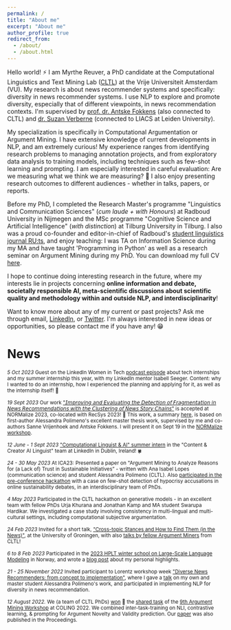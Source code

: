 ```yaml
---
permalink: /
title: "About me"
excerpt: "About me"
author_profile: true
redirect_from: 
  - /about/
  - /about.html
---
```

Hello world! ⚡ I am Myrthe Reuver, a PhD candidate at the Computational Linguistics and Text Mining Lab ([CLTL](http://www.cltl.nl/)) at the Vrije Universiteit Amsterdam (VU). My research is about news recommender systems and specifically: diversity in news recommender systems. I use NLP to explore and promote diversity, especially that of different viewpoints, in news recommendation contexts. I'm supervised by [prof. dr. Antske Fokkens](http://wordpress.let.vupr.nl/antske/) (also connected to CLTL) and [dr. Suzan Verberne](http://liacs.leidenuniv.nl/~verbernes/) (connected to LIACS at Leiden University).

My specialization is specifically in Computational Argumentation or Argument Mining. I have extensive knowledge of current developments in NLP, and am extremely curious! My experience ranges from identifying research problems to managing annotation projects, and from exploratory data analysis to training models, including techniques such as few-shot learning and prompting. I am especially interested in careful evaluation: Are we measuring what we think we are measuring? 🤔 I also enjoy presenting research outcomes to different audiences - whether in talks, papers, or reports.

Before my PhD, I completed the Research Master's programme "Linguistics and Communication Sciences" (*cum laude + with Honours*) at Radboud University in Nijmegen and the MSc programme "Cognitive Science and Artificial Intelligence" (*with distinction*) at Tilburg University in Tilburg. I also was a proud co-founder and editor-in-chief of Radboud's [student linguistics journal RU:ts](https://www.facebook.com/RUtsJournal/), and enjoy teaching: I was TA on Information Science during my MA and have taught 'Programming in Python' as well as a research seminar on Argument Mining during my PhD. You can download my full CV [here](/CV_now.pdf). 

I hope to continue doing interesting research in the future, where my interests lie in projects concerning **online information and
debate, societally responsible AI, meta-scientific discussions about scientific quality and methodology within and outside NLP, and interdisciplinarity**! 

Want to know more about any of my current or past projects? Ask me through email, [LinkedIn](https://www.linkedin.com/in/myrthe-reuver-31624083/), or [Twitter](https://twitter.com/myrthereuver). I'm always interested in new ideas or opportunities, so please contact me if you have any! 😁

# News 

<sub> *5 Oct 2023* Guest on the LinkedIn Women in Tech [podcast episode](https://www.linkedin.com/feed/update/urn:li:activity:7115754255990312960/) about tech internships and my summer internship this year, with my LinkedIn mentor Isabell Seeger. Content: why I wanted to do an internship, how I experienced the planning and applying for it, as well as the internship itself! 💫 

<sub> *19 Sept 2023* Our work ["𝘐𝘮𝘱𝘳𝘰𝘷𝘪𝘯𝘨 𝘢𝘯𝘥 𝘌𝘷𝘢𝘭𝘶𝘢𝘵𝘪𝘯𝘨 𝘵𝘩𝘦 𝘋𝘦𝘵𝘦𝘤𝘵𝘪𝘰𝘯 𝘰𝘧 𝘍𝘳𝘢𝘨𝘮𝘦𝘯𝘵𝘢𝘵𝘪𝘰𝘯 𝘪𝘯 𝘕𝘦𝘸𝘴 𝘙𝘦𝘤𝘰𝘮𝘮𝘦𝘯𝘥𝘢𝘵𝘪𝘰𝘯𝘴 𝘸𝘪𝘵𝘩 𝘵𝘩𝘦 𝘊𝘭𝘶𝘴𝘵𝘦𝘳𝘪𝘯𝘨 𝘰𝘧 𝘕𝘦𝘸𝘴 𝘚𝘵𝘰𝘳𝘺 𝘊𝘩𝘢𝘪𝘯𝘴"](https://arxiv.org/pdf/2309.06192.pdf) is accepted at NORMalize 2023, co-located with RecSys 2023! 🎉 This work, a summary [here](https://www.linkedin.com/feed/update/urn:li:activity:7107646271053516800/), is based on first-author Alessandra Polimeno's excellent master thesis work, supervised by me and co-authors Sanne Vrijenhoek and Antske Fokkens. I will present it on Sept 19 in the [NORMalize workshop](https://sites.google.com/view/normalizeworkshop/home).

<sub> *12 June  - 1 Sept 2023* [ "Computational Linguist & AI" summer intern](https://www.linkedin.com/feed/update/urn:li:activity:7074070873317470208/) in the "Content & Creator AI Linguist" team at LinkedIn in Dublin, Ireland! 🍀
  
<sub> *24 - 30 May 2023* At ICA23: Presented a paper on "Argument Mining to Analyze Reasons for (a Lack of) Trust in Sustainable Initiatives” - written with Ana Isabel Lopes (communication science) and student Alessandra Polimeno (CLTL). Also [participated in the pre-conference hackathon](https://www.linkedin.com/feed/update/urn:li:activity:7070040569099497472/) with a case on few-shot detection of hypocrisy accusations in online sustainability debates, in an interdisciplinary team of PhDs. 
  
<sub> *4 May 2023* Participated in the CLTL hackathon on generative models - in an excellent team with fellow PhDs Urja Khurana and Jonathan Kamp and MA student Swarupa Hardikar. We investigated a case study involving consistency in multi-lingual and multi-cultural settings, including computational subjective argumentation. 

<sub> *24 Feb 2023* Invited for a short talk, ["Cross-topic Stances and How to
Find Them (in the News)"](https://myrthereuver.github.io/talks/Groningen_talk.pdf), at the University of Groningen, with also [talks by fellow Argument Miners](https://twitter.com/myrthereuver/status/1629130401120747521) from CLTL! 

<sub>*6 to 8 Feb 2023* Participated in the [2023 HPLT winter school on Large-Scale Language Modeling](http://wiki.nlpl.eu/index.php/Community/training) in Norway, and wrote a [blog post](https://myrthereuver.github.io/posts/2023/02/winterschool-responsible/) about my personal highlights.

<sub> *21 - 25 November 2022* Invited participant to Lorentz workshop week ["Diverse News Recommenders: from concept to implementation"](https://www.lorentzcenter.nl/diverse-news-recommenders-from-concept-to-implementation.html), where I gave a [talk](https://myrthereuver.github.io/talks/LorentzCentre.pdf) on my own and master student Alessandra Polimeno's work, and participated in implementing NLP for diversity in news recommendation.
  
<sub>*12 August 2022.* We (a team of CLTL PhDs) [won](https://twitter.com/myrthereuver/status/1558126896495427588?s=20&t=xoexA1tYJAcQYQs-ahmtfw) 🥇 the [shared task](https://phhei.github.io/ArgsValidNovel/) of the [9th Argument Mining Workshop](https://argmining-org.github.io/2022/index.html#about) at COLING 2022. We combined inter-task-training on NLI, contrastive learning, & prompting for Argument Novelty and Validity prediction. Our [paper](https://aclanthology.org/2022.argmining-1.8/) was also published in the Proceedings. </sub>






